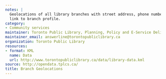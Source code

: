 ```yaml
---
notes: |
  Geolocations of all library branches with street address, phone number and
  link to branch profile. 
category:
- Community services
maintainer: Toronto Public Library, Planning, Policy and E-Service Delivery
maintainer_email: answerline@torontopubliclibrary.ca
organization: Toronto Public Library
resources:
- format: KML
  name: Data
  url: http://www.torontopubliclibrary.ca/data/library-data.kml
source: http://opendata.tplcs.ca/
title: Branch Geolocations
---
```

